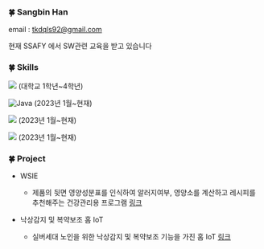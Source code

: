 ### 🍀 Sangbin Han

email : tkdqls92@gmail.com

현재 SSAFY 에서 SW관련 교육을 받고 있습니다

### 🍀 Skills

<img src="https://img.shields.io/badge/Python-3776AB?style=for-the-badge&logo=Python&logoColor=f5dd42"/> (대학교 1학년~4학년)

![Java](https://img.shields.io/badge/Java-EE4C2C.svg?&style=for-the-badge&logo=JAVA&logoColor=white) (2023년 1월~현재)

<img src="https://img.shields.io/badge/JavaScript-F7DF1E?style=for-the-badge&logo=JavaScript&logoColor=1c1c1c"/> (2023년 1월~현재)

<img src="https://img.shields.io/badge/HTML5-E34F26?style=for-the-badge&logo=HTML5&logoColor=white"/> (2023년 1월~현재)



### 🍀 Project

* WSIE
  * 제품의 뒷면 영양성분표를 인식하여 알러지여부, 영양소를 계산하고 레시피를 추천해주는 건강관리용 프로그램 [링크](https://github.com/Kolacider/WSIE2022)

* 낙상감지 및 복약보조  홈 IoT
  * 실버세대 노인을 위한 낙상감지 및 복약보조 기능을 가진 홈 IoT [링크](https://github.com/parkmg98/IoT)

